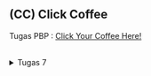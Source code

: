 ## (CC) Click Coffee
Tugas PBP : [Click Your Coffee Here!](http://nashwa-ghania-coffeeshop.pbp.cs.ui.ac.id/)
<br>
<br>

<details>
<summary>Tugas 7</summary>

#### Jelaskan apa yang dimaksud dengan stateless widget dan stateful widget, dan jelaskan perbedaan dari keduanya.<br>
- Stateless Widget: Widget yang tidak memiliki status atau tidak dapat diubah setelah dibuat. Contoh: Text, Icon.<br>
- Stateful Widget: Widget yang memiliki status dan dapat berubah. Memiliki metode setState() untuk memperbarui UI. Contoh: Checkbox, TextField.<br>

#### Sebutkan widget apa saja yang kamu gunakan pada proyek ini dan jelaskan fungsinya.<br>
- Scaffold: Struktur dasar halaman, termasuk AppBar dan body.
- AppBar: Bagian atas halaman yang menampilkan judul.
- Column: Menyusun widget secara vertikal.
- Row: Menyusun widget secara horizontal.
- GridView: Menampilkan item dalam bentuk grid.
- Card: Membuat kartu untuk menampilkan informasi.
- InkWell: Menangani interaksi pengguna saat widget ditekan.

#### Apa fungsi dari setState()? Jelaskan variabel apa saja yang dapat terdampak dengan fungsi tersebut.<br>
setState() digunakan untuk memperbarui UI dari Stateful Widget. Ketika dipanggil, semua widget yang bergantung pada variabel yang diubah akan diperbarui. Variabel yang terpengaruh adalah variabel yang digunakan dalam build method. Flutter akan menjalankan ulang fungsi build() dari widget tersebut, sehingga semua perubahan data langsung tampil di layar.<br>

#### Jelaskan perbedaan antara const dengan final.<br>
- const: Nilai tetap yang sudah diketahui saat kompilasi dan tidak dapat diubah. Digunakan untuk widget atau objek yang tidak akan berubah contohnya `const Text('Hello').`
- final: Variabel yang hanya dapat diatur satu kali, tetapi nilainya dapat ditentukan pada runtime. Digunakan untuk objek yang nilainya tidak langsung diketahui pada compile-time, tetapi tidak boleh diubah setelah ditetapkan.

#### Jelaskan bagaimana cara kamu mengimplementasikan checklist-checklist di atas.<br>
1. **Membuat sebuah program Flutter baru.**<br>
Dimulai dengan menjalankan `flutter create click_coffee` pada terminal, membuat aplikasi Flutter dasar bernama "click_coffee". Struktur direktori aplikasi dibuat secara otomatis, termasuk file main.dart untuk konfigurasi awal.<br>

2. **Membuat tiga tombol sederhana dengan ikon dan teks.**<br>
Di menu.dart, tiga tombol dalam bentuk kartu (Card) ditambahkan dengan menggunakan widget ItemCard. Setiap kartu diberi ikon dan teks yang disimpan dalam objek ItemHomepage. Ketiga tombol dibuat dalam susunan GridView sehingga menampilkan kartu dalam tiga kolom.<br>

3. **Mengimplementasikan warna-warna yang berbeda untuk setiap tombol.**<br>
Untuk memberi warna yang berbeda pada setiap tombol, atribut color ditambahkan pada ItemHomepage dan diterapkan ke setiap ItemCard.<br>

4. **Memunculkan Snackbar.**<br>
Pada setiap tombol di dalam onTap dari InkWell, ditambahkan kode untuk memunculkan SnackBar dengan ScaffoldMessenger. SnackBar memiliki teks sesuai nama tombol, dengan warna latar belakang yang mengikuti warna kartu.<br>
</details>
